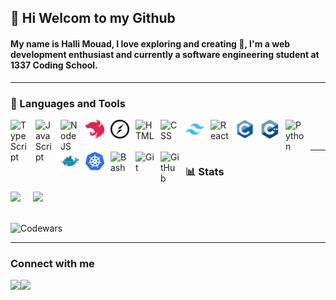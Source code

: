 ## :wave: Hi Welcom to my Github
#### My name is Halli Mouad, I love exploring and creating 🚀, I'm a web development enthusiast and currently a software engineering student at 1337 Coding School.
---

### 🧰 Languages and Tools

<img align="left" alt="TypeScript" width="30px" style="padding-right:10px;" src="https://cdn.jsdelivr.net/gh/devicons/devicon/icons/typescript/typescript-plain.svg" />
<img align="left" alt="JavaScript" width="30px" style="padding-right:10px;" src="https://cdn.jsdelivr.net/gh/devicons/devicon/icons/javascript/javascript-plain.svg" />
<img align="left" alt="NodeJS" width="30px" style="padding-right:10px;" src="https://cdn.jsdelivr.net/gh/devicons/devicon/icons/nodejs/nodejs-original.svg" />
<img align="left" alt="NestJs" width="30px" style="padding-right:10px;" src="https://github.com/devicons/devicon/blob/v2.15.1/icons/nestjs/nestjs-plain.svg" />
<img align="left" alt="Socket.io" width="30px" style="padding-right:10px;" src="https://github.com/devicons/devicon/blob/v2.15.1/icons/socketio/socketio-original.svg" />
<img align="left" alt="HTML" width="30px" style="padding-right:10px;" src="https://cdn.jsdelivr.net/gh/devicons/devicon/icons/html5/html5-plain.svg" />
<img align="left" alt="CSS" width="30px" style="padding-right:10px;" src="https://cdn.jsdelivr.net/gh/devicons/devicon/icons/css3/css3-plain.svg" />
<img align="left" alt="tailwind-css" width="30px" style="padding-right:10px;" src="https://github.com/devicons/devicon/blob/v2.15.1/icons/tailwindcss/tailwindcss-plain.svg" />
<img align="left" alt="React" width="30px" style="padding-right:10px;" src="https://cdn.jsdelivr.net/gh/devicons/devicon/icons/react/react-original.svg" />
<img align="left" alt="C" width="30px" style="padding-right:10px;" src="https://github.com/devicons/devicon/blob/v2.15.1/icons/c/c-original.svg" />
<img align="left" alt="C++" width="30px" style="padding-right:10px;" src="https://github.com/devicons/devicon/blob/v2.15.1/icons/cplusplus/cplusplus-original.svg" />
<img align="left" alt="Python" width="30px" style="padding-right:10px;" src="https://cdn.jsdelivr.net/gh/devicons/devicon/icons/python/python-plain.svg" />
<img align="left" alt="Docker" width="30px" style="padding-right:10px;" src="https://github.com/devicons/devicon/blob/v2.15.1/icons/docker/docker-original.svg" />
<img align="left" alt="Kubernetes" width="30px" style="padding-right:10px;" src="https://github.com/devicons/devicon/blob/v2.15.1/icons/kubernetes/kubernetes-plain.svg" />
<img align="left" alt="Bash" width="30px" style="padding-right:10px;" src="https://cdn.jsdelivr.net/gh/devicons/devicon/icons/bash/bash-original.svg" />
<img align="left" alt="Git" width="30px" style="padding-right:10px;" src="https://cdn.jsdelivr.net/gh/devicons/devicon/icons/git/git-original.svg" />
<img align="left" alt="GitHub" width="30px" style="padding-right:10px;" src="https://cdn.jsdelivr.net/gh/devicons/devicon/icons/github/github-original.svg" />
<br />
<br />

---

### 📊 Stats

<!-- ![Mouad-Halli's GitHub stats](https://github-readme-stats.vercel.app/api?username=mouad-halli&show_icons=true&theme=city_lights&bg_color=00000000&rank_icon=github)
[![Top Langs](https://github-readme-stats.vercel.app/api/top-langs/?username=mouad-halli&hide_progress=true)](https://github.com/anuraghazra/github-readme-stats)
<br /> -->

<div class='container'>
  <img style="height: auto; width: 50%;" class="img" src="https://github-readme-stats.vercel.app/api?username=mouad-halli&show_icons=true&theme=city_lights&bg_color=00000000&rank_icon=github" />
  &nbsp;
  &nbsp;
  <img style="height: auto; width: 45%;" class="img" src="https://github-readme-stats.vercel.app/api/top-langs/?username=mouad-halli&hide_progress=true" /></div>
</div>
<br />

![Codewars](https://github.r2v.ch/codewars?user=ZeeNiix&stroke=%23BB432C)

---

### Connect with me
<a href="https://mouadhalli.com/" target="blank"><img align="left" src="https://mouadhalli.com/assets/logo-20871e22.svg" height="28" /></a>
<a href="https://www.linkedin.com/in/halli-m-459777208" target="blank"><img align="left" src="https://github.com/gauravghongde/social-icons/blob/master/SVG/Color/LinkedIN.svg" height="28" /></a>
<!-- <a href="https://twitter.com/HalliMouad" target="blank"><img align="left" src="https://github.com/gauravghongde/social-icons/blob/master/SVG/Color/Twitter.svg" height="28" /></a> -->

<br />

